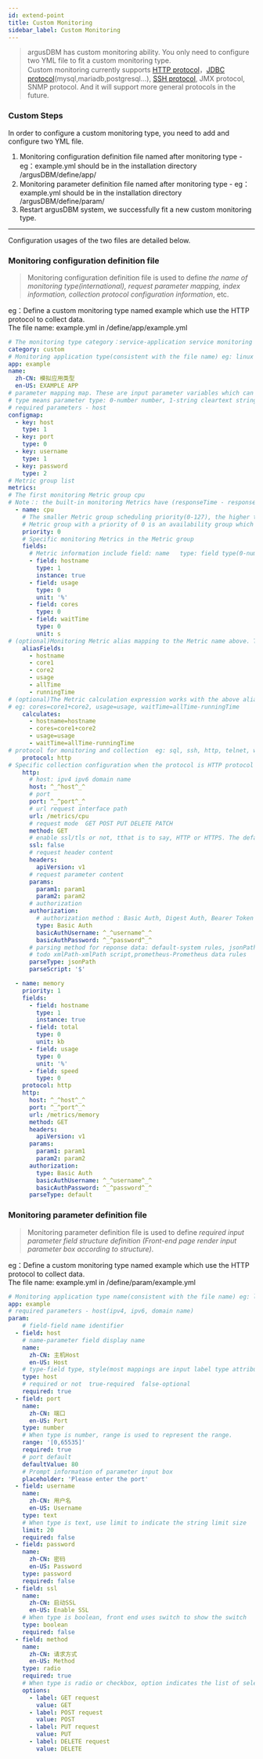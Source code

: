 ```yaml
---
id: extend-point  
title: Custom Monitoring  
sidebar_label: Custom Monitoring    
---
```

> argusDBM has custom monitoring ability. You only need to configure two YML file to fit a custom monitoring type.  
> Custom monitoring currently supports [HTTP protocol](extend-http)，[JDBC protocol](extend-jdbc)(mysql,mariadb,postgresql...), [SSH protocol](extend-ssh), JMX protocol, SNMP protocol. And it will support more general protocols in the future.        

### Custom Steps  

In order to configure a custom monitoring type, you need to add and configure two YML file.
1. Monitoring configuration definition file named after monitoring type - eg：example.yml should be in the installation directory /argusDBM/define/app/
2. Monitoring parameter definition file named after monitoring type - eg：example.yml should be in the installation directory /argusDBM/define/param/
3. Restart argusDBM system, we successfully fit a new custom monitoring type.  

------- 
Configuration usages of the two files are detailed below.

### Monitoring configuration definition file   

> Monitoring configuration definition file is used to define *the name of monitoring type(international), request parameter mapping, index information, collection protocol configuration information*, etc.  

eg：Define a custom monitoring type named example which use the HTTP protocol to collect data.    
The file name: example.yml in /define/app/example.yml   

```yaml
# The monitoring type category：service-application service monitoring db-database monitoring custom-custom monitoring os-operating system monitoring
category: custom
# Monitoring application type(consistent with the file name) eg: linux windows tomcat mysql aws...
app: example
name:
  zh-CN: 模拟应用类型
  en-US: EXAMPLE APP
# parameter mapping map. These are input parameter variables which can be written to the configuration in form of ^_^host^_^. The system automatically replace variable's value.
# type means parameter type: 0-number number, 1-string cleartext string, 2-secret encrypted string
# required parameters - host
configmap:
  - key: host
    type: 1
  - key: port
    type: 0
  - key: username
    type: 1
  - key: password
    type: 2
# Metric group list
metrics:
# The first monitoring Metric group cpu
# Note：: the built-in monitoring Metrics have (responseTime - response time)
  - name: cpu
    # The smaller Metric group scheduling priority(0-127), the higher the priority. After completion of the high priority Metric group collection,the low priority Metric group will then be scheduled. Metric groups with the same priority  will be scheduled in parallel.
    # Metric group with a priority of 0 is an availability group which will be scheduled first. If the collection succeeds, the  scheduling will continue otherwise interrupt scheduling.
    priority: 0
    # Specific monitoring Metrics in the Metric group
    fields:
      # Metric information include field: name   type: field type(0-number: number, 1-string: string)   instance: primary key of instance or not   unit: Metric unit
      - field: hostname
        type: 1
        instance: true
      - field: usage
        type: 0
        unit: '%'
      - field: cores
        type: 0
      - field: waitTime
        type: 0
        unit: s
# (optional)Monitoring Metric alias mapping to the Metric name above. The field used to collect interface data is not the final Metric name directly. This alias is required for mapping conversion.
    aliasFields:
      - hostname
      - core1
      - core2
      - usage
      - allTime
      - runningTime
# (optional)The Metric calculation expression works with the above alias to calculate the final required Metric value.
# eg: cores=core1+core2, usage=usage, waitTime=allTime-runningTime
    calculates:
      - hostname=hostname
      - cores=core1+core2
      - usage=usage
      - waitTime=allTime-runningTime
# protocol for monitoring and collection  eg: sql, ssh, http, telnet, wmi, snmp, sdk
    protocol: http
# Specific collection configuration when the protocol is HTTP protocol 
    http:
      # host: ipv4 ipv6 domain name 
      host: ^_^host^_^
      # port
      port: ^_^port^_^
      # url request interface path 
      url: /metrics/cpu
      # request mode  GET POST PUT DELETE PATCH
      method: GET
      # enable ssl/tls or not, tthat is to say, HTTP or HTTPS. The default is false
      ssl: false
      # request header content 
      headers:
        apiVersion: v1
      # request parameter content 
      params:
        param1: param1
        param2: param2
      # authorization 
      authorization:
        # authorization method : Basic Auth, Digest Auth, Bearer Token
        type: Basic Auth
        basicAuthUsername: ^_^username^_^
        basicAuthPassword: ^_^password^_^
      # parsing method for reponse data: default-system rules, jsonPath-jsonPath script, website-website availability Metric monitoring 
      # todo xmlPath-xmlPath script,prometheus-Prometheus data rules
      parseType: jsonPath
      parseScript: '$'

  - name: memory
    priority: 1
    fields:
      - field: hostname
        type: 1
        instance: true
      - field: total
        type: 0
        unit: kb
      - field: usage
        type: 0
        unit: '%'
      - field: speed
        type: 0
    protocol: http
    http:
      host: ^_^host^_^
      port: ^_^port^_^
      url: /metrics/memory
      method: GET
      headers:
        apiVersion: v1
      params:
        param1: param1
        param2: param2
      authorization:
        type: Basic Auth
        basicAuthUsername: ^_^username^_^
        basicAuthPassword: ^_^password^_^
      parseType: default
```

### Monitoring parameter definition file

> Monitoring parameter definition file is used to define *required input parameter field structure definition (Front-end page render input parameter box according to structure)*.   

eg：Define a custom monitoring type named example which use the HTTP protocol to collect data.    
The file name: example.yml in /define/param/example.yml   

```yaml
# Monitoring application type name(consistent with the file name) eg: linux windows tomcat mysql aws...
app: example
# required parameters - host(ipv4, ipv6, domain name)
param:
    # field-field name identifier 
  - field: host
    # name-parameter field display name 
    name: 
      zh-CN: 主机Host
      en-US: Host
    # type-field type, style(most mappings are input label type attribute)
    type: host
    # required or not  true-required  false-optional
    required: true
  - field: port
    name: 
      zh-CN: 端口
      en-US: Port
    type: number
    # When type is number, range is used to represent the range.
    range: '[0,65535]'
    required: true
    # port default
    defaultValue: 80
    # Prompt information of parameter input box 
    placeholder: 'Please enter the port'
  - field: username
    name: 
      zh-CN: 用户名
      en-US: Username
    type: text
    # When type is text, use limit to indicate the string limit size
    limit: 20
    required: false
  - field: password
    name: 
      zh-CN: 密码
      en-US: Password
    type: password
    required: false
  - field: ssl
    name: 
      zh-CN: 启动SSL
      en-US: Enable SSL
    # When type is boolean, front end uses switch to show the switch
    type: boolean
    required: false
  - field: method
    name: 
      zh-CN: 请求方式
      en-US: Method
    type: radio
    required: true
    # When type is radio or checkbox, option indicates the list of selectable values {name1:value1,name2:value2}
    options:
      - label: GET request
        value: GET
      - label: POST request
        value: POST
      - label: PUT request
        value: PUT
      - label: DELETE request
        value: DELETE
```
